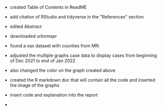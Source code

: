 -   created Table of Contents in ReadME

-   add citation of RStudio and tidyverse in the "References" section

-   edited Abstract

-   downloaded urbnmapr

-   found a vax dataset with counties from MN

-   adjusted the multiple graphs case data to display cases from beginning of Dec 2021 to end of Jan 2022

-   also changed the color on the graph created above

-   created the R markdown doc that will contain all the code and inserted the image of the graphs

-   insert code and explanation into the report

-   
